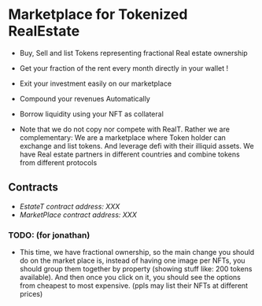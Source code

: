 # Marketplace for Tokenized RealEstate
- Buy, Sell and list Tokens representing fractional Real estate ownership
- Get your fraction of the rent every month directly in your wallet !
- Exit your investment easily on our marketplace
- Compound your revenues Automatically
- Borrow liquidity using your NFT as collateral

- Note that we do not copy nor compete with RealT. Rather we are complementary: We are a marketplace where Token holder can exchange and list tokens. And leverage defi with their illiquid assets. We have Real estate partners in different countries and combine tokens from different protocols

## Contracts
- *EstateT contract address: XXX*
- *MarketPlace contract address: XXX*

### TODO: (for jonathan)
- This time, we have fractional ownership, so the main change you should do on the market place is, instead of having one image per NFTs, you should group them together by property (showing stuff like: 200 tokens available). And then once you click on it, you should see the options from cheapest to most expensive. (ppls may list their NFTs at different prices)
